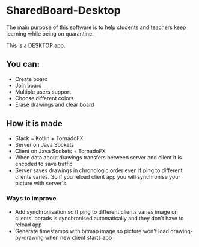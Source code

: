 # SharedBoard-Desktop

The main purpose of this software is to help students and teachers keep learning while being on quarantine.

This is a DESKTOP app.

## You can:

- Create board
- Join board
- Multiple users support
- Choose different colors
- Erase drawings and clear board

## How it is made

- Stack = Kotlin + TornadoFX
- Server on Java Sockets
- Client on Java Sockets + TornadoFX
- When data about drawings transfers between server and client it is encoded to save traffic
- Server saves drawings in chronologic order even if ping to different clients varies. So if you reload client app you will synchronise your picture with server's

### Ways to improve

- Add synchronisation so if ping to different clients varies image on clients' borads is synchronised automatically and they don't have to reload app
- Generate timestamps with bitmap image so picture won't load drawing-by-drawing when new client starts app
